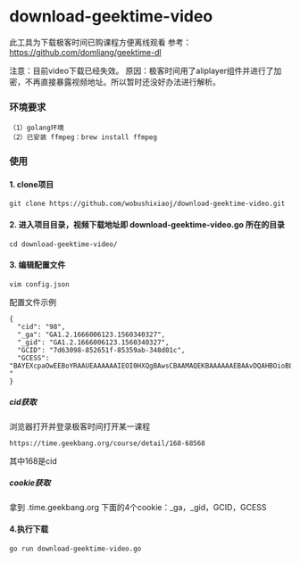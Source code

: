 # download-geektime-video
此工具为下载极客时间已购课程方便离线观看
参考：https://github.com/domliang/geektime-dl

注意：目前video下载已经失效。
原因：极客时间用了aliplayer组件并进行了加密，不再直接暴露视频地址。所以暂时还没好办法进行解析。
### 环境要求
```
（1）golang环境
（2）已安装 ffmpeg：brew install ffmpeg

```
### 使用

#### 1. clone项目
```
git clone https://github.com/wobushixiaoj/download-geektime-video.git
```

#### 2. 进入项目目录，视频下载地址即 download-geektime-video.go 所在的目录
```
cd download-geektime-video/
```

#### 3. 编辑配置文件
```
vim config.json
```
配置文件示例
```
{
  "cid": "98",
  "_ga": "GA1.2.1666006123.1560340327",
  "_gid": "GA1.2.1666006123.1560340327",
  "GCID": "7d63098-852651f-85359ab-348d01c",
  "GCESS": "BAYEXcpaOwEEBoYRAAUEAAAAAAIEOI0HXQgBAwsCBAAMAQEKBAAAAAAEBAAvDQAHBOioBL0JAQEDBDiNB10-"
}
```
##### cid获取
浏览器打开并登录极客时间打开某一课程
```
https://time.geekbang.org/course/detail/168-68568
```
其中168是cid

##### cookie获取
拿到 .time.geekbang.org 下面的4个cookie：_ga，_gid，GCID，GCESS

#### 4.执行下载
```
go run download-geektime-video.go
```
